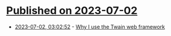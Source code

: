 # [Published on 2023-07-02](index.md)

* [2023-07-02, 03:02:52](https://lobste.rs/s/6v4txm/why_i_use_twain_web_framework) - [Why I use the Twain web framework](https://gilmi.me/blog/post/2023/07/01/why-i-use-twain)
